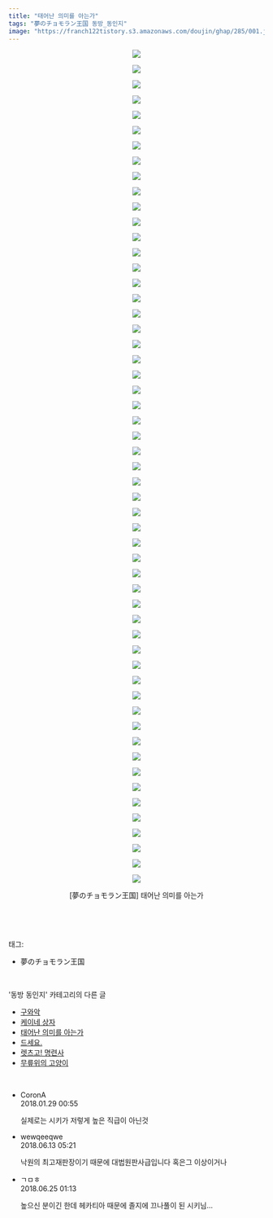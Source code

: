 ```yaml
---
title: "태어난 의미를 아는가"
tags: "夢のチョモラン王国 동방_동인지"
image: "https://franch122tistory.s3.amazonaws.com/doujin/ghap/285/001.jpg"
---
```

<div class="article">
<p style="text-align: center; clear: none; float: none;"><img src="{{ site.imgserver8 }}/ghap/285/001.jpg"/></p>
<p style="text-align: center; clear: none; float: none;"><img src="{{ site.imgserver8 }}/ghap/285/002.jpg"/></p>
<p style="text-align: center; clear: none; float: none;"><img src="{{ site.imgserver8 }}/ghap/285/003.jpg"/></p>
<p style="text-align: center; clear: none; float: none;"><img src="{{ site.imgserver8 }}/ghap/285/004.jpg"/></p>
<p style="text-align: center; clear: none; float: none;"><img src="{{ site.imgserver8 }}/ghap/285/005.jpg"/></p>
<p style="text-align: center; clear: none; float: none;"><img src="{{ site.imgserver8 }}/ghap/285/006.jpg"/></p>
<p style="text-align: center; clear: none; float: none;"><img src="{{ site.imgserver8 }}/ghap/285/007.jpg"/></p>
<p style="text-align: center; clear: none; float: none;"><img src="{{ site.imgserver8 }}/ghap/285/008.jpg"/></p>
<p style="text-align: center; clear: none; float: none;"><img src="{{ site.imgserver8 }}/ghap/285/009.jpg"/></p>
<p style="text-align: center; clear: none; float: none;"><img src="{{ site.imgserver8 }}/ghap/285/010.jpg"/></p>
<p style="text-align: center; clear: none; float: none;"><img src="{{ site.imgserver8 }}/ghap/285/011.jpg"/></p>
<p style="text-align: center; clear: none; float: none;"><img src="{{ site.imgserver8 }}/ghap/285/012.jpg"/></p>
<p style="text-align: center; clear: none; float: none;"><img src="{{ site.imgserver8 }}/ghap/285/013.jpg"/></p>
<p style="text-align: center; clear: none; float: none;"><img src="{{ site.imgserver8 }}/ghap/285/014.jpg"/></p>
<p style="text-align: center; clear: none; float: none;"><img src="{{ site.imgserver8 }}/ghap/285/015.jpg"/></p>
<p style="text-align: center; clear: none; float: none;"><img src="{{ site.imgserver8 }}/ghap/285/016.jpg"/></p>
<p style="text-align: center; clear: none; float: none;"><img src="{{ site.imgserver8 }}/ghap/285/017.jpg"/></p>
<p style="text-align: center; clear: none; float: none;"><img src="{{ site.imgserver8 }}/ghap/285/018.jpg"/></p>
<p style="text-align: center; clear: none; float: none;"><img src="{{ site.imgserver8 }}/ghap/285/019.jpg"/></p>
<p style="text-align: center; clear: none; float: none;"><img src="{{ site.imgserver8 }}/ghap/285/020.jpg"/></p>
<p style="text-align: center; clear: none; float: none;"><img src="{{ site.imgserver8 }}/ghap/285/021.jpg"/></p>
<p style="text-align: center; clear: none; float: none;"><img src="{{ site.imgserver8 }}/ghap/285/022.jpg"/></p>
<p style="text-align: center; clear: none; float: none;"><img src="{{ site.imgserver8 }}/ghap/285/023.jpg"/></p>
<p style="text-align: center; clear: none; float: none;"><img src="{{ site.imgserver8 }}/ghap/285/024.jpg"/></p>
<p style="text-align: center; clear: none; float: none;"><img src="{{ site.imgserver8 }}/ghap/285/025.jpg"/></p>
<p style="text-align: center; clear: none; float: none;"><img src="{{ site.imgserver8 }}/ghap/285/026.jpg"/></p>
<p style="text-align: center; clear: none; float: none;"><img src="{{ site.imgserver8 }}/ghap/285/027.jpg"/></p>
<p style="text-align: center; clear: none; float: none;"><img src="{{ site.imgserver8 }}/ghap/285/028.jpg"/></p>
<p style="text-align: center; clear: none; float: none;"><img src="{{ site.imgserver8 }}/ghap/285/029.jpg"/></p>
<p style="text-align: center; clear: none; float: none;"><img src="{{ site.imgserver8 }}/ghap/285/030.jpg"/></p>
<p style="text-align: center; clear: none; float: none;"><img src="{{ site.imgserver8 }}/ghap/285/031.jpg"/></p>
<p style="text-align: center; clear: none; float: none;"><img src="{{ site.imgserver8 }}/ghap/285/032.jpg"/></p>
<p style="text-align: center; clear: none; float: none;"><img src="{{ site.imgserver8 }}/ghap/285/033.jpg"/></p>
<p style="text-align: center; clear: none; float: none;"><img src="{{ site.imgserver8 }}/ghap/285/034.jpg"/></p>
<p style="text-align: center; clear: none; float: none;"><img src="{{ site.imgserver8 }}/ghap/285/035.jpg"/></p>
<p style="text-align: center; clear: none; float: none;"><img src="{{ site.imgserver8 }}/ghap/285/036.jpg"/></p>
<p style="text-align: center; clear: none; float: none;"><img src="{{ site.imgserver8 }}/ghap/285/037.jpg"/></p>
<p style="text-align: center; clear: none; float: none;"><img src="{{ site.imgserver8 }}/ghap/285/038.jpg"/></p>
<p style="text-align: center; clear: none; float: none;"><img src="{{ site.imgserver8 }}/ghap/285/039.jpg"/></p>
<p style="text-align: center; clear: none; float: none;"><img src="{{ site.imgserver8 }}/ghap/285/040.jpg"/></p>
<p style="text-align: center; clear: none; float: none;"><img src="{{ site.imgserver8 }}/ghap/285/041.jpg"/></p>
<p style="text-align: center; clear: none; float: none;"><img src="{{ site.imgserver8 }}/ghap/285/042.jpg"/></p>
<p style="text-align: center; clear: none; float: none;"><img src="{{ site.imgserver8 }}/ghap/285/043.jpg"/></p>
<p style="text-align: center; clear: none; float: none;"><img src="{{ site.imgserver8 }}/ghap/285/044.jpg"/></p>
<p style="text-align: center; clear: none; float: none;"><img src="{{ site.imgserver8 }}/ghap/285/045.jpg"/></p>
<p style="text-align: center; clear: none; float: none;"><img src="{{ site.imgserver8 }}/ghap/285/046.jpg"/></p>
<p style="text-align: center; clear: none; float: none;"><img src="{{ site.imgserver8 }}/ghap/285/047.jpg"/></p>
<p style="text-align: center; clear: none; float: none;"><img src="{{ site.imgserver8 }}/ghap/285/048.jpg"/></p>
<p style="text-align: center; clear: none; float: none;"><img src="{{ site.imgserver8 }}/ghap/285/049.jpg"/></p>
<p style="text-align: center; clear: none; float: none;"><img src="{{ site.imgserver8 }}/ghap/285/050.jpg"/></p>
<p style="text-align: center; clear: none; float: none;"><img src="{{ site.imgserver8 }}/ghap/285/051.jpg"/></p>
<p style="text-align: center; clear: none; float: none;"><img src="{{ site.imgserver8 }}/ghap/285/052.jpg"/></p>
<p style="text-align: center; clear: none; float: none;"><img src="{{ site.imgserver8 }}/ghap/285/053.jpg"/></p>
<p style="text-align: center; clear: none; float: none;"><img src="{{ site.imgserver8 }}/ghap/285/054.jpg"/></p>
<p style="text-align: center; clear: none; float: none;"><img src="{{ site.imgserver8 }}/ghap/285/055.jpg"/></p>
<p style="text-align: center; clear: none; float: none;">[夢のチョモラン王国] 태어난 의미를 아는가</p>
<p><br/></p>
</div><br/>
<div class="tagTrail">
<p>태그: </p>
<ul>
<li>夢のチョモラン王国</li>
</ul>
</div><br/>
<div class="another">
<p>'동방 동인지' 카테고리의 다른 글</p>
<ul>
<li><a href="/ghap_287">구와악</a></li>
<li><a href="/ghap_286">케이네 상자</a></li>
<li><a href="/ghap_285">태어난 의미를 아는가</a></li>
<li><a href="/ghap_283">드세요.</a></li>
<li><a href="/ghap_282">렛츠고! 명련사</a></li>
<li><a href="/ghap_281">무릎위의 고양이</a></li>
</ul>
</div><br/>
<div class="cb_module cb_fluid">
<div class="cb_wrt cb_profile">
<div class="comment">
<ul>
<li class="cb_thumb_off" id="comment15185930">
<div class="cb_comment_area">
<div class="cb_info_area">
<div class="cb_section">
<span class="cb_nick_name">CoronA</span>
</div>
<div class="cb_section">
<span class="cb_date">2018.01.29 00:55 </span>
</div>
</div>
<div class="cb_dsc_comment">
<p class="cb_dsc">
											실제로는 시키가 저렇게 높은 직급이 아닌것
										</p>
</div>
</div></li>
<li class="cb_thumb_off" id="comment15269943">
<div class="cb_comment_area">
<div class="cb_info_area">
<div class="cb_section">
<span class="cb_nick_name">wewqeeqwe</span>
</div>
<div class="cb_section">
<span class="cb_date">2018.06.13 05:21 </span>
</div>
</div>
<div class="cb_dsc_comment">
<p class="cb_dsc">
											낙원의 최고재판장이기 때문에 대법원판사급입니다 혹은그 이상이거나<br/>
</p>
</div>
</div></li>
<li class="cb_thumb_off" id="comment15276391">
<div class="cb_comment_area">
<div class="cb_info_area">
<div class="cb_section">
<span class="cb_nick_name">ㄱㅁㅎ</span>
</div>
<div class="cb_section">
<span class="cb_date">2018.06.25 01:13 </span>
</div>
</div>
<div class="cb_dsc_comment">
<p class="cb_dsc">
											높으신 분이긴 한데 헤카티아 때문에 졸지에 끄나풀이 된 시키님...
										</p>
</div>
</div></li>
</ul>
</div>
</div><!-- commentList close -->
</div><br/>
